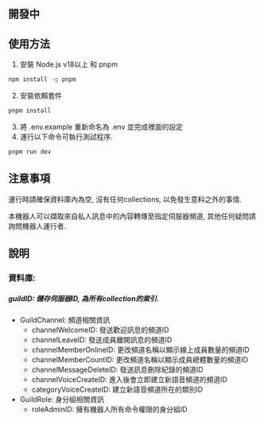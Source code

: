 ## 開發中

## 使用方法
1. 安裝 Node.js v18以上 和 pnpm
```sh
npm install -g pnpm
```

2. 安裝依賴套件
```sh
pnpm install
```

3. 將 .env.example 重新命名為 .env 並完成裡面的設定
4. 運行以下命令可執行測試程序.
```sh
pnpm run dev
```

## 注意事項
運行時請確保資料庫內為空, 沒有任何collections, 以免發生意料之外的事情.

本機器人可以擷取來自私人訊息中的內容轉傳至指定伺服器頻道, 其他任何疑問請詢問機器人運行者.

## 說明
### 資料庫:
##### guildID: 儲存伺服器ID, 為所有collection的索引.
+ GuildChannel: 頻道相關資訊
    + channelWelcomeID: 發送歡迎訊息的頻道ID
    + channelLeaveID: 發送成員離開訊息的頻道ID
    + channelMemberOnlineID: 更改頻道名稱以顯示線上成員數量的頻道ID
    + channelMemberCountID: 更改頻道名稱以顯示成員總體數量的頻道ID
    + channelMessageDeleteID: 發送訊息刪除紀錄的頻道ID
    + channelVoiceCreateID: 進入後會立即建立新語音頻道的頻道ID
    + categoryVoiceCreateID: 建立新語音頻道所在的類別ID
+ GuildRole: 身分組相關資訊
    + roleAdminID: 擁有機器人所有命令權限的身分組ID